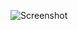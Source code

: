 ![Screenshot](https://raw.githubusercontent.com/Cryakl/Ultimate-RAT-Collection/refs/heads/main/CoolvibesRat/Coolvibes%20RAT%20v1.12/Screenshot.png)
